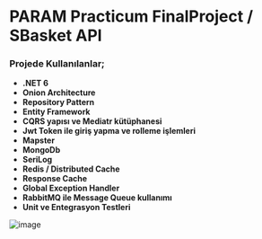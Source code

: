 # PARAM Practicum FinalProject / SBasket API

### Projede Kullanılanlar; 
* **.NET 6** 
* **Onion Architecture**
* **Repository Pattern**
* **Entity Framework**
* **CQRS yapısı ve Mediatr kütüphanesi**
* **Jwt Token ile giriş yapma ve rolleme işlemleri**
* **Mapster**
* **MongoDb**
* **SeriLog**
* **Redis / Distributed Cache**
* **Response Cache**
* **Global Exception Handler**
* **RabbitMQ ile Message Queue kullanımı**
* **Unit ve Entegrasyon Testleri**


![image](https://user-images.githubusercontent.com/99317183/223213316-f90d16c6-cef1-4f3d-8a9f-302aff525fee.png)
